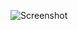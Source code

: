 ![Screenshot](https://raw.githubusercontent.com/Cryakl/Ultimate-RAT-Collection/refs/heads/main/PunisherRat/Punisher%20RAT%20v1.1/Screenshot.png)
